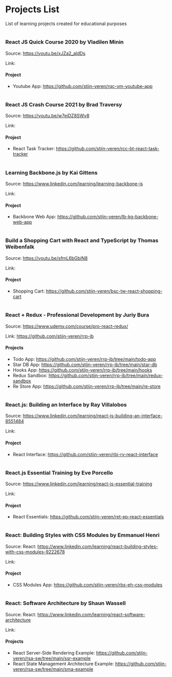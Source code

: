 # Projects List

List of learning projects created for educational purposes

#

### React JS Quick Course 2020 by Vladilen Minin

Source: https://youtu.be/xJZa2_aldDs

Link:

#### Project

- Youtube App: https://github.com/stijn-veren/rqc-vm-youtube-app

#

### React JS Crash Course 2021 by Brad Traversy

Source: https://youtu.be/w7ejDZ8SWv8

Link:

#### Project

- React Task Tracker: https://github.com/stijn-veren/rcc-bt-react-task-tracker

#

### Learning Backbone.js by Kai Gittens

Source: https://www.linkedin.com/learning/learning-backbone-js

Link:

#### Project

- Backbone Web App: https://github.com/stijn-veren/lb-kg-backbone-web-app

#

### Build a Shopping Cart with React and TypeScript by Thomas Weibenfalk

Source: https://youtu.be/sfmL6bGbiN8

Link:

#### Project

- Shopping Cart: https://github.com/stijn-veren/bsc-tw-react-shopping-cart

#

### React + Redux - Professional Development by Juriy Bura

Source: https://www.udemy.com/course/pro-react-redux/

Link: https://github.com/stijn-veren/rrp-jb

#### Projects

- Todo App: https://github.com/stijn-veren/rrp-jb/tree/main/todo-app
- Star DB App: https://github.com/stijn-veren/rrp-jb/tree/main/star-db
- Hooks App: https://github.com/stijn-veren/rrp-jb/tree/main/hooks
- Redux Sandbox: https://github.com/stijn-veren/rrp-jb/tree/main/redux-sandbox
- Re Store App: https://github.com/stijn-veren/rrp-jb/tree/main/re-store

#

### React.js: Building an Interface by Ray Villalobos

Source: https://www.linkedin.com/learning/react-js-building-an-interface-8551484

Link:

#### Project

- React Interface: https://github.com/stijn-veren/rbi-rv-react-interface

#

### React.js Essential Training by Eve Porcello

Source: https://www.linkedin.com/learning/react-js-essential-training

Link:

#### Project

- React Essentials: https://github.com/stijn-veren/ret-ep-react-essentials

#

### React: Building Styles with CSS Modules by Emmanuel Henri

Source: React: https://www.linkedin.com/learning/react-building-styles-with-css-modules-9222678

Link:

#### Project

- CSS Modules App: https://github.com/stijn-veren/rbs-eh-css-modules

#

### React: Software Architecture by Shaun Wassell

Source: React: https://www.linkedin.com/learning/react-software-architecture

Link:

#### Projects

- React Server-Side Rendering Example: https://github.com/stijn-veren/rsa-sw/tree/main/ssr-example
- React State Management Architecture Example: https://github.com/stijn-veren/rsa-sw/tree/main/sma-example

#
